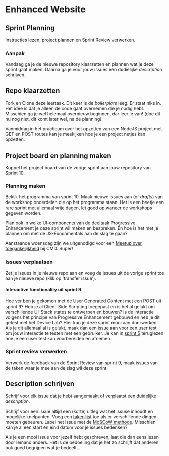 # Enhanced Website

## Sprint Planning
Instructies lezen, project plannen en Sprint Review verwerken.

### Aanpak

Vandaag ga je de nieuwe repository klaarzetten en plannen wat je deze sprint gaat maken. 
Daarna ga je voor jouw issues een dudielijke _description_ schrijven.

<!-- 
Wat ben je aan het maken? Wat wil je deze sprint bereiken? Wat wil je de opdrachtgever presenteren 
    Feedback van vorige sprint verwerken in het projectboard
    en issues overhevelen, en een goed description schrijven van de issues waar je aan wil werken
En welke onderwerpen komen daar nog bij?
    Planning van de komende 3 weken bekijken. 
-->


## Repo klaarzetten
Fork en Clone deze leertaak. Dit keer is de _boilerplate_ leeg. Er staat niks in. Het idee is dat je alleen de code gaat overnemen die je nodig hebt. Misschien ga je wel helemaal overnieuw beginnen, dar leer je van! (doe dit nu nog niet, dit komt later wel, na de planning)

Vanmiddag in het practicum  over het opzetten van een NodeJS project met GET en POST routes kan je meekijken hoe je een project netjes kan opzetten.

## Project board en planning maken
Koppel het project board van de vorige sprint aan jouw repository van Sprint 10.

### Planning maken
Bekijk het programma van sprint 10. Maak nieuwe issues aan (of _drafts_) van de workshop onderdelen die op het programma staan. Het is een beetje een rare sprint met allemaal vrije dagen, let goed op waneer de workshops gegeven worden.

Plan ook in welke UI-components van de deeltaak Progressive Enhancement je deze sprint wil maken en bespreken. En hoe is het met je plannen om met de JS-Fundamentals aan de slag te gaan? 

Aanstaande woensdag zijn we uitgenodigd voor een [Meetup over toegankelijkheid](https://www.meetup.com/inclusive-design-accessibility/events/307149158/) bij CMD. Super!

### Issues verplaatsen
Zet je issues in je nieuwe repo aan en voeg de issues uit de vorige sprint toe aan je nieuwe repo (klik op 'transfer issue').

#### Interactive functionality uit sprint 9
Hoe ver ben je gekomen met de User Generated Content met een POST uit sprint 9? Heb je al Client-Side Scripting toegepast en is het al gelukt om verschillende UI-Stack states te ontwerpen en bouwen? Is de interactie volgens het principe van Progressive Enhancement gebouwd en heb je dit getest met het Device Lab? 
Hier kan je deze sprint mooi aan doorwerken. Als je dit allemaal al is gelukt, maak dan een issue aan voor een user test om jouw interactie te testen met een gebruiker. Je kan in [sprint 5](https://github.com/fdnd-task/fix-the-flow-interactive-website/blob/main/docs/code-design-review-user-testing.md) teruglezen hoe je een user test kan voorbereiden en afnemen.

### Sprint review verwerken
Verwerk de feedback van de Sprint Review van sprint 9, maak issues van de taken waar je mee aan de slag wil deze sprint. 


## Description schrijven
Schrijf voor elk issue dat je hebt aangemaakt of verplaatst een duidelijke _description_. 

Schrijf voor een issue altijd een (korte) uitleg wat het issuse inhoudt en mogelijke knelpunten. Voeg een [takenlijst](https://docs.github.com/en/get-started/writing-on-github/working-with-advanced-formatting/about-task-lists) toe als er verschillende dingen moeten gebeuren. Label het issue met de [MoSCoW methode](https://en.wikipedia.org/wiki/MoSCoW_method). Misschien kan je al een start en eind datum voor je issues bedenken? 

Als je een mooi issue voor jezelf hebt geschreven, laat die dan eens lezen door iemand anders. Het is de bedoeling dat je het zo schrijft dat anderen ook goed begrijpen wat je bedoelt...
